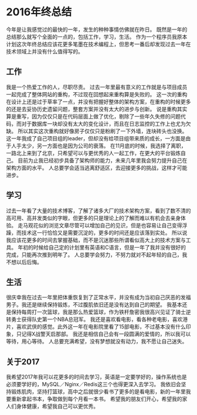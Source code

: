 # 2016年终总结

今年是让我感觉过的最快的一年，发生的种种事情仿佛就在昨日。
既然是一年的总结那么就写个全面的一点的，包括工作，学习，生活。
作为一个程序员我原本计划这次年终总结应该花更多笔墨在技术编程上，但思考一番后却发现过去一年在技术领域上并没有什么值得写的。

## 工作
我是一个热爱工作的人，尽职尽责。
过去一年里最有意义的工作就是与项目成员一起完成了整体网站的重构，不过现在回想起来重构算是失败的。
这一次的重构在设计上还是过于草率了一点，并没有把握好整体的架构方案，在重构的时候更多的还是去妥协历史遗留问题，整套方案并没有太大的进步与创新。
说是重构其实算是重写，因为仅仅只是在代码层面上做了优化，剔除了一些年久失修的问题代码，而对于数据库一块却没有太大的变化设计，而且在日志监控的工作上也尤为欠缺。
所以其实这次重构就好像房子仅仅只是粉刷了一下外墙，连块砖头也没换。
这一年我成了自己项目组的leader，但却没有给项目组带来质的成长，一方面是由于人手太少，另一方面也是因为公司的衰落。
在11月底的时候，我选择了离职，一路北上来到了北京，只希望可以与更优秀的人一起工作，在更大的平台锻炼自己。
目前为止我已经初步具备了架构师的能力，未来几年里我会努力提升自己在架构方面的水平。
人总要学会适当逃离舒适区，去迎接更多的挑战，这样才可能进步。


## 学习
过去一年看了大量的技术博客，了解了诸多大厂的技术架构方案，看到了数不清的高可用、高并发类似的字眼，但更多的只是理论上的了解而难以有机会去亲身体验。
走马观花似的浏览文章尽管可以增加自己的见识，但是也容易让自己变得浮躁，而技术这一行恰恰又是需要沉淀的，更多的时间还是应该落到实处。
所以说我应该花更多的时间去掌握基础，而不是沉迷那些所谓看似高大上的技术方案与工具。
年初的时候给自己定的计划里有英语和C语言，但是一年了我并没有很好的完成，只能再次推到明年了。
人总要学会努力，不努力就对不起年轻的自己，我不想以后后悔。

## 生活
很庆幸我在过去一年里把体重恢复到了正常水平，并没有成为当初自己厌恶的发福男子。我还是继续保持锻炼，不过腹肌依旧还是没有达到自己的期望。
我基本还是保持每周打一次篮球，我是那么热爱篮球，作为铁杆詹密我很高兴见证了骑士逆转勇士获得队史第一个NBA总冠军。
我还是喜欢看电影，看各种老电影，喜欢港片，喜欢武侠的感觉。此外这一年在电影院里看了15部电影，不过基本没有什么印象，只记得X战警天启那部。
我还是相信自己会有一段圆满的爱情的，所以我可以等待，用心等待。
人总要充满希望，没有梦想就没有动力，我不愿让自己迷失。

## 关于2017
我希望2017年我可以花更多的时间去学习，英语是一定要学好的，操作系统也是必须要学好的，MySQL／Nginx／Redis这三个也得更深入去学习。
我依旧会坚持锻炼肌肉，坚持打篮球，高中之后就很少看书了更多的是看电影，新的一年里我要重新拿起书本，争取做到每个月看一本书。
希望我的朋友们开心，希望我的家人们身体健康，希望我自己可以更优秀。



